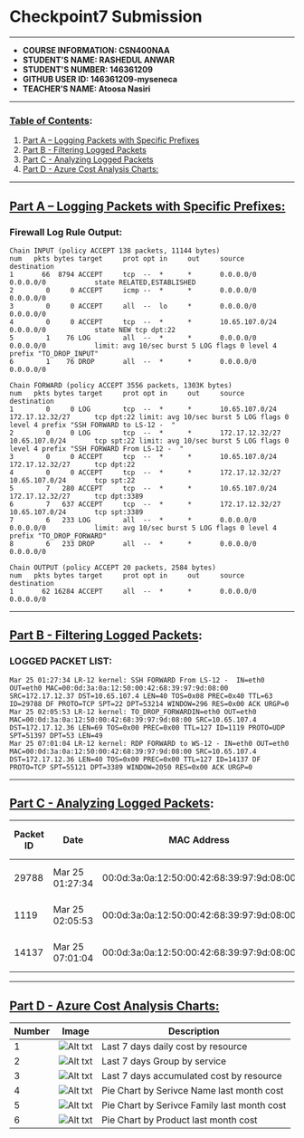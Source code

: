 # Checkpoint7 Submission
---
- **COURSE INFORMATION: CSN400NAA**
- **STUDENT’S NAME: RASHEDUL ANWAR**
- **STUDENT'S NUMBER: 146361209**
- **GITHUB USER ID: 146361209-myseneca**
- **TEACHER’S NAME: Atoosa Nasiri**
---
### <u>Table of Contents</u>:
1. [Part A – Logging Packets with Specific Prefixes](#header1)
2. [Part B - Filtering Logged Packets](#header2)
3. [Part C - Analyzing Logged Packets](#header3)
4. [Part D - Azure Cost Analysis Charts:</u>](#header4)
---
## <u>Part A – Logging Packets with Specific Prefixes:</u>
### Firewall Log Rule Output:
```
Chain INPUT (policy ACCEPT 138 packets, 11144 bytes)
num   pkts bytes target     prot opt in     out     source               destination
1       66  8794 ACCEPT     tcp  --  *      *       0.0.0.0/0            0.0.0.0/0            state RELATED,ESTABLISHED
2        0     0 ACCEPT     icmp --  *      *       0.0.0.0/0            0.0.0.0/0
3        0     0 ACCEPT     all  --  lo     *       0.0.0.0/0            0.0.0.0/0
4        0     0 ACCEPT     tcp  --  *      *       10.65.107.0/24       0.0.0.0/0            state NEW tcp dpt:22
5        1    76 LOG        all  --  *      *       0.0.0.0/0            0.0.0.0/0            limit: avg 10/sec burst 5 LOG flags 0 level 4 prefix "TO_DROP_INPUT"
6        1    76 DROP       all  --  *      *       0.0.0.0/0            0.0.0.0/0

Chain FORWARD (policy ACCEPT 3556 packets, 1303K bytes)
num   pkts bytes target     prot opt in     out     source               destination
1        0     0 LOG        tcp  --  *      *       10.65.107.0/24       172.17.12.32/27      tcp dpt:22 limit: avg 10/sec burst 5 LOG flags 0 level 4 prefix "SSH FORWARD to LS-12 -  "
2        0     0 LOG        tcp  --  *      *       172.17.12.32/27      10.65.107.0/24       tcp spt:22 limit: avg 10/sec burst 5 LOG flags 0 level 4 prefix "SSH FORWARD From LS-12 -  "
3        0     0 ACCEPT     tcp  --  *      *       10.65.107.0/24       172.17.12.32/27      tcp dpt:22
4        0     0 ACCEPT     tcp  --  *      *       172.17.12.32/27      10.65.107.0/24       tcp spt:22
5        7   280 ACCEPT     tcp  --  *      *       10.65.107.0/24       172.17.12.32/27      tcp dpt:3389
6        7   637 ACCEPT     tcp  --  *      *       172.17.12.32/27      10.65.107.0/24       tcp spt:3389
7        6   233 LOG        all  --  *      *       0.0.0.0/0            0.0.0.0/0            limit: avg 10/sec burst 5 LOG flags 0 level 4 prefix "TO_DROP_FORWARD"
8        6   233 DROP       all  --  *      *       0.0.0.0/0            0.0.0.0/0

Chain OUTPUT (policy ACCEPT 20 packets, 2584 bytes)
num   pkts bytes target     prot opt in     out     source               destination
1       62 16284 ACCEPT     all  --  *      *       0.0.0.0/0            0.0.0.0/0
```
---
## <u>Part B - Filtering Logged Packets</u>:
### LOGGED PACKET LIST:
```
Mar 25 01:27:34 LR-12 kernel: SSH FORWARD From LS-12 -  IN=eth0 OUT=eth0 MAC=00:0d:3a:0a:12:50:00:42:68:39:97:9d:08:00 SRC=172.17.12.37 DST=10.65.107.4 LEN=40 TOS=0x08 PREC=0x40 TTL=63 ID=29788 DF PROTO=TCP SPT=22 DPT=53214 WINDOW=296 RES=0x00 ACK URGP=0
Mar 25 02:05:53 LR-12 kernel: TO_DROP_FORWARDIN=eth0 OUT=eth0 MAC=00:0d:3a:0a:12:50:00:42:68:39:97:9d:08:00 SRC=10.65.107.4 DST=172.17.12.36 LEN=69 TOS=0x00 PREC=0x00 TTL=127 ID=1119 PROTO=UDP SPT=51397 DPT=53 LEN=49
Mar 25 07:01:04 LR-12 kernel: RDP FORWARD to WS-12 - IN=eth0 OUT=eth0 MAC=00:0d:3a:0a:12:50:00:42:68:39:97:9d:08:00 SRC=10.65.107.4 DST=172.17.12.36 LEN=40 TOS=0x00 PREC=0x00 TTL=127 ID=14137 DF PROTO=TCP SPT=55121 DPT=3389 WINDOW=2050 RES=0x00 ACK URGP=0

```
---
## <u>Part C - Analyzing Logged Packets</u>:
| Packet ID | Date | MAC Address | Protocol |Source Address| Source Address | Dest. Address | Source Port | Dest. Port | Packet Length | LOG Prefix | Time To Live |
|-|-|-|-|-|-|-|-|-|-|-|-|
|29788|Mar 25 01:27:34|00:0d:3a:0a:12:50:00:42:68:39:97:9d:08:00|TCP| |10.65.107.4|172.17.12.32|22|53214|40|SSH FORWARD to LS|10 sec|
|1119|Mar 25 02:05:53|00:0d:3a:0a:12:50:00:42:68:39:97:9d:08:00|UDP| |10.65.107.4|172.17.12.36|51397|53|69|UDP Forward to WS|10 sec|
| 14137 |Mar 25 07:01:04|00:0d:3a:0a:12:50:00:42:68:39:97:9d:08:00|RDP| |10.65.107.4|172.17.12.36|55121|3389|40|RDP Forward to WS|10 sec|
---
## <u>Part D - Azure Cost Analysis Charts:</u>
| Number | Image | Description |
|--|--|--|
|1|![Alt txt](https://github.com/146361209-myseneca/CSN400-Capstone/blob/main/Checkpoint7/SS-1.png)|Last 7 days daily cost by resource|
|2|![Alt txt](https://github.com/146361209-myseneca/CSN400-Capstone/blob/main/Checkpoint7/SS-2(service-name).png)|Last 7 days Group by service|
|3|![Alt txt](https://github.com/146361209-myseneca/CSN400-Capstone/blob/main/Checkpoint7/SS-3.png)|Last 7 days accumulated cost by resource |
|4|![Alt txt](https://github.com/146361209-myseneca/CSN400-Capstone/blob/main/Checkpoint7/SS-4.png)|Pie Chart by Serivce Name last month cost|
|5|![Alt txt](https://github.com/146361209-myseneca/CSN400-Capstone/blob/main/Checkpoint7/SS-5.png)|Pie Chart by Serivce Family last month cost|
|6|![Alt txt](https://github.com/146361209-myseneca/CSN400-Capstone/blob/main/Checkpoint7/SS-6.png)|Pie Chart by Product last month cost|



